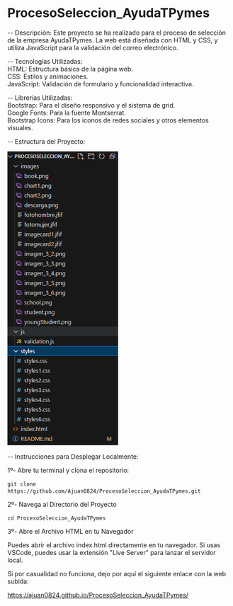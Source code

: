 # ProcesoSeleccion_AyudaTPymes
-- Descripción:
    Este proyecto se ha realizado para el proceso de selección de la empresa AyudaTPymes. La web está diseñada con HTML y CSS, y utiliza JavaScript para la validación del correo electrónico.

-- Tecnologías Utilizadas: <br>
    HTML: Estructura básica de la página web.<br>
    CSS: Estilos y animaciones.<br>
    JavaScript: Validación de formulario y funcionalidad interactiva.

-- Librerías Utilizadas: <br>
    Bootstrap: Para el diseño responsivo y el sistema de grid.<br>
    Google Fonts: Para la fuente Montserrat.<br>
    Bootstrap Icons: Para los iconos de redes sociales y otros elementos visuales.

-- Estructura del Proyecto:

![alt text](images/image.png)


-- Instrucciones para Desplegar Localmente:

1º- Abre tu terminal y clona el repositorio:

    git clone https://github.com/Ajuan0824/ProcesoSeleccion_AyudaTPymes.git

2º- Navega al Directorio del Proyecto

    cd ProcesoSeleccion_AyudaTPymes

3º- Abre el Archivo HTML en tu Navegador

Puedes abrir el archivo index.html directamente en tu navegador. Si usas VSCode, puedes usar la extensión "Live Server" para lanzar el servidor local.

Si por casualidad no funciona, dejo por aquí el siguiente enlace con la web subida: 

https://ajuan0824.github.io/ProcesoSeleccion_AyudaTPymes/
